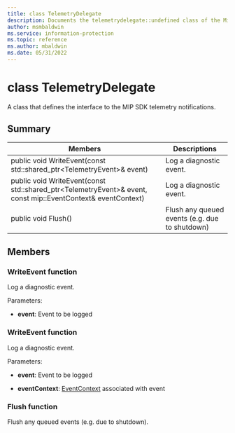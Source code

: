 ```yaml
---
title: class TelemetryDelegate 
description: Documents the telemetrydelegate::undefined class of the Microsoft Information Protection (MIP) SDK.
author: msmbaldwin
ms.service: information-protection
ms.topic: reference
ms.author: mbaldwin
ms.date: 05/31/2022
---
```


# class TelemetryDelegate 
A class that defines the interface to the MIP SDK telemetry notifications.
  
## Summary
 Members                        | Descriptions                                
--------------------------------|---------------------------------------------
public void WriteEvent(const std::shared_ptr&lt;TelemetryEvent&gt;& event)  |  Log a diagnostic event.
public void WriteEvent(const std::shared_ptr&lt;TelemetryEvent&gt;& event, const mip::EventContext& eventContext)  |  Log a diagnostic event.
public void Flush()  |  Flush any queued events (e.g. due to shutdown)
  
## Members
  
### WriteEvent function
Log a diagnostic event.

Parameters:  
* **event**: Event to be logged


  
### WriteEvent function
Log a diagnostic event.

Parameters:  
* **event**: Event to be logged 


* **eventContext**: [EventContext](#classEventContext) associated with event


  
### Flush function
Flush any queued events (e.g. due to shutdown).
